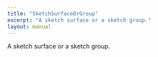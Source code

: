 ```yaml
---
title: "SketchSurfaceOrGroup"
excerpt: "A sketch surface or a sketch group."
layout: manual
---
```


A sketch surface or a sketch group.





